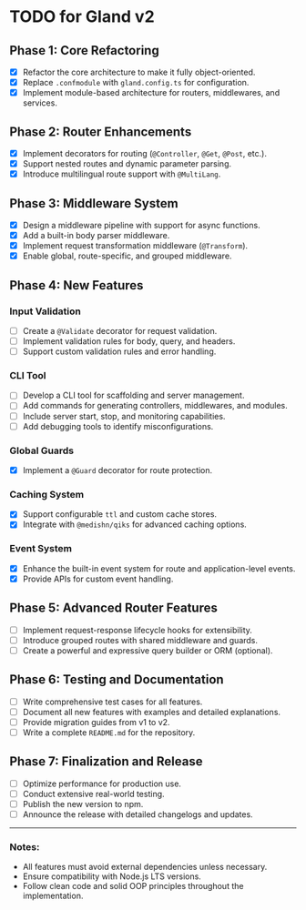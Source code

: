 # TODO for Gland v2

## Phase 1: Core Refactoring

- [x] Refactor the core architecture to make it fully object-oriented.
- [x] Replace `.confmodule` with `gland.config.ts` for configuration.
- [x] Implement module-based architecture for routers, middlewares, and services.

## Phase 2: Router Enhancements

- [x] Implement decorators for routing (`@Controller`, `@Get`, `@Post`, etc.).
- [x] Support nested routes and dynamic parameter parsing.
- [x] Introduce multilingual route support with `@MultiLang`.

## Phase 3: Middleware System

- [x] Design a middleware pipeline with support for async functions.
- [x] Add a built-in body parser middleware.
- [x] Implement request transformation middleware (`@Transform`).
- [x] Enable global, route-specific, and grouped middleware.

## Phase 4: New Features

### Input Validation

- [ ] Create a `@Validate` decorator for request validation.
- [ ] Implement validation rules for body, query, and headers.
- [ ] Support custom validation rules and error handling.

### CLI Tool

- [ ] Develop a CLI tool for scaffolding and server management.
- [ ] Add commands for generating controllers, middlewares, and modules.
- [ ] Include server start, stop, and monitoring capabilities.
- [ ] Add debugging tools to identify misconfigurations.

### Global Guards

- [x] Implement a `@Guard` decorator for route protection.

### Caching System

- [x] Support configurable `ttl` and custom cache stores.
- [x] Integrate with `@medishn/qiks` for advanced caching options.

### Event System

- [x] Enhance the built-in event system for route and application-level events.
- [x] Provide APIs for custom event handling.

## Phase 5: Advanced Router Features

- [ ] Implement request-response lifecycle hooks for extensibility.
- [ ] Introduce grouped routes with shared middleware and guards.
- [ ] Create a powerful and expressive query builder or ORM (optional).

## Phase 6: Testing and Documentation

- [ ] Write comprehensive test cases for all features.
- [ ] Document all new features with examples and detailed explanations.
- [ ] Provide migration guides from v1 to v2.
- [ ] Write a complete `README.md` for the repository.

## Phase 7: Finalization and Release

- [ ] Optimize performance for production use.
- [ ] Conduct extensive real-world testing.
- [ ] Publish the new version to npm.
- [ ] Announce the release with detailed changelogs and updates.

---

### Notes:

- All features must avoid external dependencies unless necessary.
- Ensure compatibility with Node.js LTS versions.
- Follow clean code and solid OOP principles throughout the implementation.
